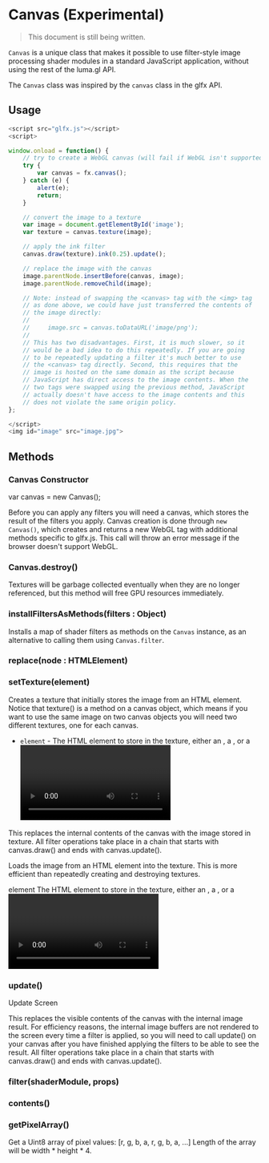 # Canvas (Experimental)

> This document is still being written.

`Canvas` is a unique class that makes it possible to use filter-style image processing shader modules in a standard JavaScript application, without using the rest of the luma.gl API.

The `Canvas` class was inspired by the `canvas` class in the glfx API.


## Usage


```js
<script src="glfx.js"></script>
<script>

window.onload = function() {
    // try to create a WebGL canvas (will fail if WebGL isn't supported)
    try {
        var canvas = fx.canvas();
    } catch (e) {
        alert(e);
        return;
    }

    // convert the image to a texture
    var image = document.getElementById('image');
    var texture = canvas.texture(image);

    // apply the ink filter
    canvas.draw(texture).ink(0.25).update();

    // replace the image with the canvas
    image.parentNode.insertBefore(canvas, image);
    image.parentNode.removeChild(image);

    // Note: instead of swapping the <canvas> tag with the <img> tag
    // as done above, we could have just transferred the contents of
    // the image directly:
    //
    //     image.src = canvas.toDataURL('image/png');
    //
    // This has two disadvantages. First, it is much slower, so it
    // would be a bad idea to do this repeatedly. If you are going
    // to be repeatedly updating a filter it's much better to use
    // the <canvas> tag directly. Second, this requires that the
    // image is hosted on the same domain as the script because
    // JavaScript has direct access to the image contents. When the
    // two tags were swapped using the previous method, JavaScript
    // actually doesn't have access to the image contents and this
    // does not violate the same origin policy.
};

</script>
<img id="image" src="image.jpg">
```

## Methods

### Canvas Constructor

var canvas = new Canvas();

Before you can apply any filters you will need a canvas, which stores the result of the filters you apply. Canvas creation is done through `new Canvas()`, which creates and returns a new WebGL <canvas> tag with additional methods specific to glfx.js. This call will throw an error message if the browser doesn't support WebGL.

### Canvas.destroy()

Textures will be garbage collected eventually when they are no longer referenced, but this method will free GPU resources immediately.


### installFiltersAsMethods(filters : Object)

Installs a map of shader filters as methods on the `Canvas` instance, as an alternative to calling them using `Canvas.filter`.

### replace(node : HTMLElement)


### setTexture(element)

Creates a texture that initially stores the image from an HTML element. Notice that texture() is a method on a canvas object, which means if you want to use the same image on two canvas objects you will need two different textures, one for each canvas.

* `element` - The HTML element to store in the texture, either an <img>, a <canvas>, or a <video>.

This replaces the internal contents of the canvas with the image stored in texture. All filter operations take place in a chain that starts with canvas.draw() and ends with canvas.update().

Loads the image from an HTML element into the texture. This is more efficient than repeatedly creating and destroying textures.

element The HTML element to store in the texture, either an <img>, a <canvas>, or a <video>.
Destroy Texture


### update()

Update Screen

This replaces the visible contents of the canvas with the internal image result. For efficiency reasons, the internal image buffers are not rendered to the screen every time a filter is applied, so you will need to call update() on your canvas after you have finished applying the filters to be able to see the result. All filter operations take place in a chain that starts with canvas.draw() and ends with canvas.update().


### filter(shaderModule, props)

### contents()

### getPixelArray()

Get a Uint8 array of pixel values: [r, g, b, a, r, g, b, a, ...]
Length of the array will be width * height * 4.
